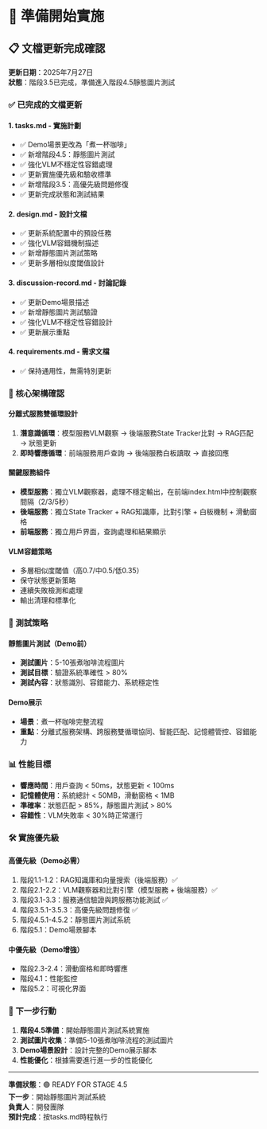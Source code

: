# 🚀 準備開始實施

## 📋 文檔更新完成確認

**更新日期**：2025年7月27日  
**狀態**：階段3.5已完成，準備進入階段4.5靜態圖片測試

### ✅ 已完成的文檔更新

#### 1. **tasks.md** - 實施計劃
- ✅ Demo場景更改為「煮一杯咖啡」
- ✅ 新增階段4.5：靜態圖片測試
- ✅ 強化VLM不穩定性容錯處理
- ✅ 更新實施優先級和驗收標準
- ✅ 新增階段3.5：高優先級問題修復
- ✅ 更新完成狀態和測試結果

#### 2. **design.md** - 設計文檔  
- ✅ 更新系統配置中的預設任務
- ✅ 強化VLM容錯機制描述
- ✅ 新增靜態圖片測試策略
- ✅ 更新多層相似度閾值設計

#### 3. **discussion-record.md** - 討論記錄
- ✅ 更新Demo場景描述
- ✅ 新增靜態圖片測試驗證
- ✅ 強化VLM不穩定性容錯設計
- ✅ 更新展示重點

#### 4. **requirements.md** - 需求文檔
- ✅ 保持通用性，無需特別更新

### 🎯 核心架構確認

#### 分離式服務雙循環設計
1. **潛意識循環**：模型服務VLM觀察 → 後端服務State Tracker比對 → RAG匹配 → 狀態更新
2. **即時響應循環**：前端服務用戶查詢 → 後端服務白板讀取 → 直接回應

#### 關鍵服務組件
- **模型服務**：獨立VLM觀察器，處理不穩定輸出，在前端index.html中控制觀察間隔（2/3/5秒）
- **後端服務**：獨立State Tracker + RAG知識庫，比對引擎 + 白板機制 + 滑動窗格
- **前端服務**：獨立用戶界面，查詢處理和結果顯示

#### VLM容錯策略
- 多層相似度閾值（高0.7/中0.5/低0.35）
- 保守狀態更新策略
- 連續失敗檢測和處理
- 輸出清理和標準化

### 🧪 測試策略

#### 靜態圖片測試（Demo前）
- **測試圖片**：5-10張煮咖啡流程圖片
- **測試目標**：驗證系統準確性 > 80%
- **測試內容**：狀態識別、容錯能力、系統穩定性

#### Demo展示
- **場景**：煮一杯咖啡完整流程
- **重點**：分離式服務架構、跨服務雙循環協同、智能匹配、記憶體管控、容錯能力

### 📊 性能目標

- **響應時間**：用戶查詢 < 50ms，狀態更新 < 100ms
- **記憶體使用**：系統總計 < 50MB，滑動窗格 < 1MB  
- **準確率**：狀態匹配 > 85%，靜態圖片測試 > 80%
- **容錯性**：VLM失敗率 < 30%時正常運行

### 🛠️ 實施優先級

#### 高優先級（Demo必需）
1. 階段1.1-1.2：RAG知識庫和向量搜索（後端服務）✅
2. 階段2.1-2.2：VLM觀察器和比對引擎（模型服務 + 後端服務）✅
3. 階段3.1-3.3：服務通信驗證與跨服務功能測試 ✅
4. 階段3.5.1-3.5.3：高優先級問題修復 ✅
5. 階段4.5.1-4.5.2：靜態圖片測試系統
6. 階段5.1：Demo場景腳本

#### 中優先級（Demo增強）
- 階段2.3-2.4：滑動窗格和即時響應
- 階段4.1：性能監控
- 階段5.2：可視化界面

### 🚀 下一步行動

1. **階段4.5準備**：開始靜態圖片測試系統實施
2. **測試圖片收集**：準備5-10張煮咖啡流程的測試圖片
3. **Demo場景設計**：設計完整的Demo展示腳本
4. **性能優化**：根據需要進行進一步的性能優化

---

**準備狀態**：🟢 READY FOR STAGE 4.5  
**下一步**：開始靜態圖片測試系統  
**負責人**：開發團隊  
**預計完成**：按tasks.md時程執行